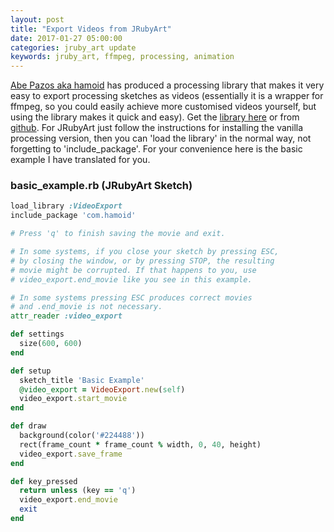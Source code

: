 ```yaml
---
layout: post
title: "Export Videos from JRubyArt"
date: 2017-01-27 05:00:00
categories: jruby_art update
keywords: jruby_art, ffmpeg, processing, animation
---
```

[Abe Pazos aka hamoid][hamoid] has produced a processing library that makes it very easy to export processing sketches as videos (essentially it is a wrapper for ffmpeg, so you could easily achieve more customised videos yourself, but using the library makes it quick and easy). Get the [library here][here] or from [github][github]. For JRubyArt just follow the instructions for installing the vanilla processing version, then you can 'load the library' in the normal way, not forgetting to 'include_package'. For your convenience here is the basic example I have translated for you.

### basic_example.rb (JRubyArt Sketch)
```ruby
load_library :VideoExport
include_package 'com.hamoid'

# Press 'q' to finish saving the movie and exit.

# In some systems, if you close your sketch by pressing ESC,
# by closing the window, or by pressing STOP, the resulting
# movie might be corrupted. If that happens to you, use
# video_export.end_movie like you see in this example.

# In some systems pressing ESC produces correct movies
# and .end_movie is not necessary.
attr_reader :video_export

def settings
  size(600, 600)
end

def setup
  sketch_title 'Basic Example'
  @video_export = VideoExport.new(self)
  video_export.start_movie
end

def draw
  background(color('#224488'))
  rect(frame_count * frame_count % width, 0, 40, height)
  video_export.save_frame
end

def key_pressed
  return unless (key == 'q')
  video_export.end_movie
  exit
end

```

[hamoid]:https://github.com/hamoid
[github]:https://github.com/hamoid/video_export_processing
[here]:http://funprogramming.org/VideoExport-for-Processing/
